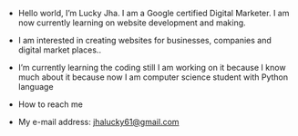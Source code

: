 -  Hello world, I’m Lucky Jha. I am a Google certified Digital Marketer. I am now currently learning on website development and making.
- I am interested in creating websites for businesses, companies and digital market places..
- I’m currently learning the coding still I am working on it because I know much about it because now I am computer science student with Python language

-  How to reach me 
-  My e-mail address: jhalucky61@gmail.com 

<!---
Imluckyj/Imluckyj is a ✨ special ✨ repository because its `README.md` (this file) appears on your GitHub profile.
You can click the Preview link to take a look at your changes.
--->
